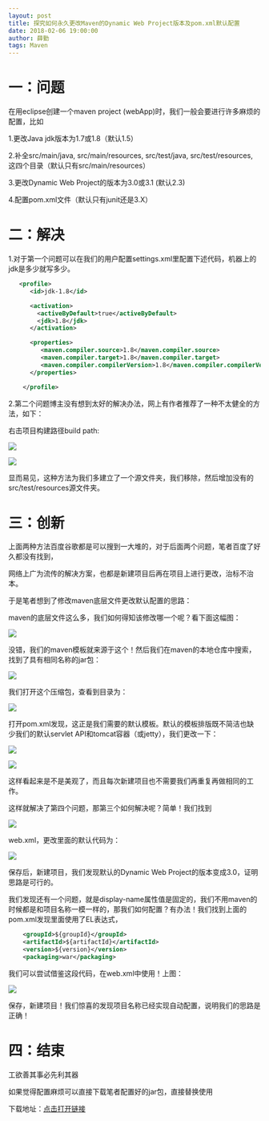 ```yaml
---
layout: post
title: 探究如何永久更改Maven的Dynamic Web Project版本及pom.xml默认配置
date: 2018-02-06 19:00:00
author: 薛勤
tags: Maven
---
```

# 一：问题

在用eclipse创建一个maven project (webApp)时，我们一般会要进行许多麻烦的配置，比如

1.更改Java jdk版本为1.7或1.8（默认1.5）

2.补全src/main/java, src/main/resources, src/test/java, src/test/resources, 这四个目录（默认只有src/main/resources）

3.更改Dynamic Web Project的版本为3.0或3.1 (默认2.3)

4.配置pom.xml文件（默认只有junit还是3.X）

# 二：解决

1.对于第一个问题可以在我们的用户配置settings.xml里配置下述代码，机器上的jdk是多少就写多少。

```xml
   <profile>
      <id>jdk-1.8</id>

      <activation>
      	<activeByDefault>true</activeByDefault>
        <jdk>1.8</jdk>
      </activation>

      <properties>  
     	 <maven.compiler.source>1.8</maven.compiler.source> 
     	 <maven.compiler.target>1.8</maven.compiler.target> 
     	 <maven.compiler.compilerVersion>1.8</maven.compiler.compilerVersion>  
  	  </properties> 

    </profile>
```

2.第二个问题博主没有想到太好的解决办法，网上有作者推荐了一种不太健全的方法，如下：

右击项目构建路径build path:

![](./20180206探究如何永久更改Maven的DynamicWebProject版本及pomxml默认配置/1136672-20190623124520961-689058546.png)

![](./20180206探究如何永久更改Maven的DynamicWebProject版本及pomxml默认配置/1136672-20190623124940843-1650781146.png)

显而易见，这种方法为我们多建立了一个源文件夹，我们移除，然后增加没有的src/test/resources源文件夹。

# 三：创新

上面两种方法百度谷歌都是可以搜到一大堆的，对于后面两个问题，笔者百度了好久都没有找到，

网络上广为流传的解决方案，也都是新建项目后再在项目上进行更改，治标不治本。

于是笔者想到了修改maven底层文件更改默认配置的思路：

maven的底层文件这么多，我们如何得知该修改哪一个呢？看下面这幅图：

![](./20180206探究如何永久更改Maven的DynamicWebProject版本及pomxml默认配置/1136672-20190623125018869-1605419513.png)

没错，我们的maven模板就来源于这个！然后我们在maven的本地仓库中搜索，找到了具有相同名称的jar包：

![](./20180206探究如何永久更改Maven的DynamicWebProject版本及pomxml默认配置/1136672-20190623125035183-1092310233.png)

我们打开这个压缩包，查看到目录为：

![](./20180206探究如何永久更改Maven的DynamicWebProject版本及pomxml默认配置/1136672-20190623125045652-475194136.png)

打开pom.xml发现，这正是我们需要的默认模板。默认的模板排版既不简洁也缺少我们的默认servlet API和tomcat容器（或jetty），我们更改一下：

![](./20180206探究如何永久更改Maven的DynamicWebProject版本及pomxml默认配置/1136672-20190623125054423-130441451.png)

![](./20180206探究如何永久更改Maven的DynamicWebProject版本及pomxml默认配置/1136672-20190623125104484-1481962920.png)

这样看起来是不是美观了，而且每次新建项目也不需要我们再重复再做相同的工作。

这样就解决了第四个问题，那第三个如何解决呢？简单！我们找到

![](./20180206探究如何永久更改Maven的DynamicWebProject版本及pomxml默认配置/1136672-20190623125115830-1356539700.png)

web.xml，更改里面的默认代码为：

![](./20180206探究如何永久更改Maven的DynamicWebProject版本及pomxml默认配置/1136672-20190623125123709-1446935000.png)

保存后，新建项目，我们发现默认的Dynamic Web Project的版本变成3.0，证明思路是可行的。

我们发现还有一个问题，就是display-name属性值是固定的，我们不用maven的时候都是和项目名称一模一样的，那我们如何配置？有办法！我们找到上面的pom.xml发现里面使用了EL表达式，

```xml
	<groupId>${groupId}</groupId>
	<artifactId>${artifactId}</artifactId>
	<version>${version}</version>
	<packaging>war</packaging>
```

我们可以尝试借鉴这段代码，在web.xml中使用！上图：

![](./20180206探究如何永久更改Maven的DynamicWebProject版本及pomxml默认配置/1136672-20190623125134080-1344210020.png)

保存，新建项目！我们惊喜的发现项目名称已经实现自动配置，说明我们的思路是正确！

# 四：结束

工欲善其事必先利其器

如果觉得配置麻烦可以直接下载笔者配置好的jar包，直接替换使用

下载地址：[点击打开链接](http://download.csdn.net/download/yueshutong123/10243745)


